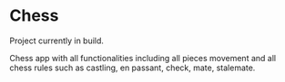 # Chess

Project currently in build.

Chess app with all functionalities including all pieces movement and all chess rules
such as castling, en passant, check, mate, stalemate.
